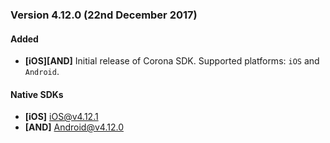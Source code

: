 ### Version 4.12.0 (22nd December 2017)
#### Added
- **[iOS][AND]** Initial release of Corona SDK. Supported platforms: `iOS` and `Android`.

#### Native SDKs
- **[iOS]** [iOS@v4.12.1][ios_sdk_v4.12.1]
- **[AND]** [Android@v4.12.0][android_sdk_v4.12.0]

[ios_sdk_v4.12.1]: https://github.com/adjust/ios_sdk/tree/v4.12.1

[android_sdk_v4.12.0]: https://github.com/adjust/android_sdk/tree/v4.12.0
